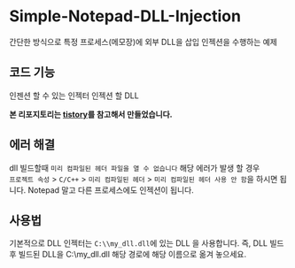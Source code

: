 # Simple-Notepad-DLL-Injection

간단한 방식으로 특정 프로세스(메모장)에 외부 DLL을 삽입 인젝션을 수행하는 예제

## 코드 기능
인젠션 할 수 있는 인젝터
인젝션 할 DLL 

**본 리포지토리는 [tistory](https://wendys.tistory.com/23)를 참고해서 만들었습니다.**

## 에러 해결
dll 빌드할때 `미리 컴파일된 헤더 파일을 열 수 없습니다` 해당 에러가 발생 할 경우    
`프로젝트 속성` > `C/C++` > `미리 컴파일된 헤더` > `미리 컴파일된 헤더 사용 안 함`을 하시면 됩니다.
Notepad 말고 다른 프로세스에도 인젝션이 됩니다.

## 사용법
기본적으로 DLL 인젝터는 `C:\\my_dll.dll`에 있는 DLL 을 사용합니다.
즉, DLL 빌드후 빌드된 DLL을 C:\\my_dll.dll 해당 경로에 해당 이름으로 옮겨 놓으세요.
